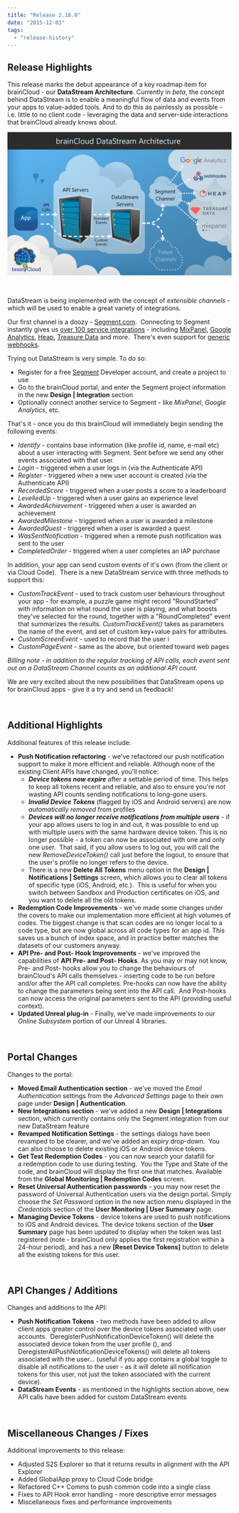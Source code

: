 ```yaml
---
title: "Release 2.18.0"
date: "2015-12-03"
tags: 
  - "release-history"
---
```


## Release Highlights

This release marks the debut appearance of a key roadmap item for brainCloud - our **DataStream Architecture**. Currently in _beta_, the concept behind DataStream is to enable a meaningful flow of data and events from your apps to value-added tools. And to do this as painlessly as possible - i.e. little to no client code - leveraging the data and server-side interactions that brainCloud already knows about.

[![brainCloud DataStream Architecture](images/brainCloud_datastream_architecture-1024x654.png)](images/brainCloud_datastream_architecture.png)

 

DataStream is being implemented with the concept of _extensible channels_ - which will be used to enable a great variety of integrations.

Our first channel is a doozy - [Segment.com](https://segment.com/overview).  Connecting to Segment instantly gives us [over 100 service integrations](https://segment.com/integrations) - including [MixPanel](https://segment.com/docs/integrations/mixpanel/), [Google Analytics](https://segment.com/docs/integrations/google-analytics/), [Heap](https://heapanalytics.com), [Treasure Data](https://segment.com/docs/integrations/treasure-data/) and more.  There's even support for [generic webhooks](https://segment.com/docs/integrations/webhooks/).

Trying out DataStream is very simple. To do so:

- Register for a free [Segment](http://www.segment.com) Developer account, and create a project to use
- Go to the brainCloud portal, and enter the Segment project information in the new **Design | Integration** section
- Optionally connect another service to Segment - like _MixPanel_, _Google Analytics_, etc.

That's it - once you do this brainCloud will immediately begin sending the following events:

- _Identify_ - contains base information (like profile id, name, e-mail etc) about a user interacting with Segment. Sent before we send any other events associated with that user.
- _Login_ - triggered when a user logs in (via the Authenticate API)
- _Register_ - triggered when a new user account is created (via the Authenticate API)
- _RecordedScore_ - triggered when a user posts a score to a leaderboard
- _LevelledUp_ - triggered when a user gains an experience level
- _AwardedAchievement_ - triggered when a user is awarded an achievement
- _AwardedMilestone_ - triggered when a user is awarded a milestone
- _AwardedQuest_ - triggered when a user is awarded a quest
- _WasSentNotification_ - triggered when a remote push notification was sent to the user
- _CompletedOrder_ - triggered when a user completes an IAP purchase

In addition, your app can send custom events of it's own (from the client or via Cloud Code).  There is a new DataStream service with three methods to support this:

- _CustomTrackEvent_ - used to track custom user behaviours throughout your app - for example, a puzzle game might record "RoundStarted" with information on what round the user is playing, and what boosts they've selected for the round, together with a "RoundCompleted" event that summarizes the results. _CustomTrackEvent()_ takes as parameters the name of the event, and set of custom key+value pairs for attributes.
- _CustomScreenEvent_ - used to record that the user i
- _CustomPageEvent_ - same as the above, but oriented toward web pages

_Billing note - in addition to the regular tracking of API calls, each event sent out on a DataStream Channel counts as an additional API count._

We are very excited about the new possibilities that DataStream opens up for brainCloud apps - give it a try and send us feedback!

 

## Additional Highlights

Additional features of this release include:

- **Push Notification refactoring** - we've refactored our push notification support to make it more efficient and reliable. Although none of the existing Client APIs have changed, you'll notice:
    - **_Device tokens now expire_** after a settable period of time. This helps to keep all tokens recent and reliable, and also to ensure you're not wasting API counts sending notifications to long-gone users.
    - **_Invalid Device Tokens_** (flagged by iOS and Android servers) are now _automatically removed_ from profiles
    - _**Devices will no longer receive notifications from multiple users**_ - if your app allows users to log in and out, it was possible to end up with multiple users with the same hardware device token. This is no longer possible - a token can now be associated with one and only one user.  That said, if you allow users to log out, you will call the new _RemoveDeviceToken()_ call just before the logout, to ensure that the user's profile no longer refers to the device.
    - There is a new **Delete All Tokens** menu option in the **Design | Notifications | Settings** screen, which allows you to clear all tokens of specific type (iOS, Android, etc.).  This is useful for when you switch between Sandbox and Production certificates on iOS, and you want to delete all the old tokens.
- **Redemption Code Improvements** - we've made some changes under the covers to make our implementation more efficient at high volumes of codes. The biggest change is that scan codes are no longer local to a code type, but are now global across all code types for an app id. This saves us a bunch of index space, and in practice better matches the datasets of our customers anyway.
- **API Pre- and Post- Hook Improvements** - we've improved the capabilities of **API Pre- and Post- Hooks**. As you may or may not know, Pre- and Post- hooks allow you to change the behaviours of brainCloud's API calls themselves - inserting code to be run before and/or after the API call completes. Pre-hooks can now have the ability to change the parameters being sent into the API call.  And Post-hooks can now access the original parameters sent to the API (providing useful context).
- **Updated Unreal plug-in** - Finally, we've made improvements to our _Online Subsystem_ portion of our Unreal 4 libraries.

 

## Portal Changes

Changes to the portal:

- **Moved Email Authentication section** - we've moved the _Email Authentication_ settings from the _Advanced Settings_ page to their own page under **Design | Authentication**.
- **New Integrations section** - we've added a new **Design | Integrations** section, which currently contains only the Segment integration from our new DataStream feature
- **Revamped Notification Settings** - the settings dialogs have been revamped to be clearer, and we've added an expiry drop-down.  You can also choose to delete existing iOS or Android device tokens.
- **Get Test Redemption Codes** - you can now search your datafill for a redemption code to use during testing.  You the Type and State of the code, and brainCloud will display the first one that matches. Available from the **Global Monitoring | Redemption Codes** screen.
- **Reset Universal Authentication passwords** - you may now reset the password of Universal Authentication users via the design portal. Simply choose the _Set Password_ option in the new action menu displayed in the _Credentials_ section of the **User Monitoring | User Summary** page.
- **Managing Device Tokens** - device tokens are used to push notifications to iOS and Android devices. The device tokens section of the **User Summary** page has been updated to display when the token was last registered (note - brainCloud only applies the first registration within a 24-hour period), and has a new **[Reset Device Tokens]** button to delete all the existing tokens for this user.

 

## API Changes / Additions

Changes and additions to the API:

- **Push Notification Tokens** - two methods have been added to allow client apps greater control over the device tokens associated with user accounts.  DeregisterPushNotificationDeviceToken() will delete the associated device token from the user profile (), and DeregisterAllPushNotificationDeviceTokens() will delete all tokens associated with the user... (useful if you app contains a global toggle to disable all notifications to the user - as it will delete all notification tokens for this user, not just the token associated with the current device).
- **DataStream Events** - as mentioned in the highlights section above, new API calls have been added for custom DataStream events

 

## Miscellaneous Changes / Fixes

Additional improvements to this release:

- Adjusted S2S Explorer so that it returns results in alignment with the API Explorer
- Added GlobalApp proxy to Cloud Code bridge
- Refactored C++ Comms to push common code into a single class
- Fixes to API Hook error handling - more descriptive error messages
- Miscellaneous fixes and performance improvements
